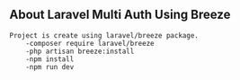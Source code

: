 ## About Laravel Multi Auth Using Breeze
    Project is create using laravel/breeze package.
        -composer require laravel/breeze
        -php artisan breeze:install
        -npm install
        -npm run dev